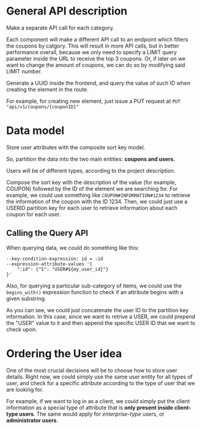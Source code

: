 # General API description
Make a separate API call for each category.

Each component will make a different API call to an endpoint which filters the coupons by catgory. This will result in more API calls, but in better performance overall, because we only need to specify a LIMIT query parameter inside the URL to receive the top 3 coupons. Or, if later on we want to change the amount of coupons, we can do so by modifying said LIMIT number.

Generate a UUID inside the frontend, and query the value of such ID when creating the element in the route.

For example, for creating  new element, just issue a PUT request at
`PUT "api/v1/coupons/{couponID}"`

# Data model
Store user attributes with the composite sort key model.

So, partition the data into the two main entities: **coupons and users.**

Users will be of different types, according to the project description.

Compose the sort key with the description of the value (for example, COUPON) followed by the ID
of the element we are searching for.
For example, we could use something like `COUPON#INFORMATION#1234` to retrieve the information
of the coupon with the ID 1234.
Then, we could just use a USERID partition key for each user to retrieve information about each coupon
for each user.

## Calling the Query API
When querying data, we could do something like this:

```
--key-condition-expression: id = :id
--expression-attribute-values '{
    ":id": {"S": "USER#${my_user_id}"}
}'
```

Also, for querying a particular sub-category of items, we could use the `begins_with()` expression 
function to check if an attribute begins with a given substring.

As you can see, we could just concatenate the user ID to the partition key information. In this case, since we want to retrive a USER, we could prepend the "USER" value to it and then append the specific USER ID that we want to check upon.

# Ordering the User idea

One of the most crucial decisions will be to choose how to store user details. 
Right now, we could simply use the same user entity for all types of user, and check for 
a specific attribute according to the type of user that we are looking for.

For example, if we want to log in as a client, we could simply put the client information
as a special type of attribute that is **only present inside client-type users**.
The same would apply for _enterprise-type_ users, or **administrator users**.